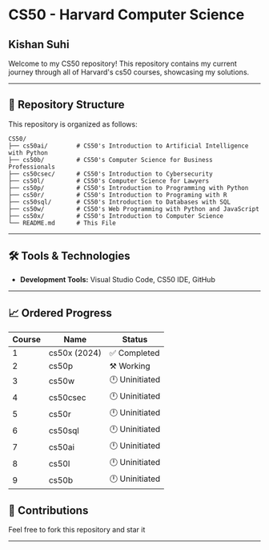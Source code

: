 # CS50 - Harvard Computer Science

## Kishan Suhi
Welcome to my CS50 repository! This repository contains my current journey through all of Harvard's cs50 courses, showcasing my solutions.

---

## 📂 Repository Structure

This repository is organized as follows:

```
CS50/
├── cs50ai/        # CS50's Introduction to Artificial Intelligence with Python
├── cs50b/         # CS50's Computer Science for Business Professionals
├── cs50csec/      # CS50's Introduction to Cybersecurity
├── cs50l/         # CS50's Computer Science for Lawyers
├── cs50p/         # CS50's Introduction to Programming with Python
├── cs50r/         # CS50's Introduction to Programing with R
├── cs50sql/       # CS50's Introduction to Databases with SQL
├── cs50w/         # CS50's Web Programming with Python and JavaScript
├── cs50x/         # CS50's Introduction to Computer Science
└── README.md      # This File
```

---

## 🛠️ Tools & Technologies

- **Development Tools:** Visual Studio Code, CS50 IDE, GitHub

---

## 📈 Ordered Progress

| Course | Name                             | Status        |
|--------|----------------------------------|---------------|
| 1      | cs50x  (2024)                   | ✅ Completed   |
| 2      | cs50p                           | ⚒️ Working     |
| 3      | cs50w                           | 🕛 Uninitiated |
| 4      | cs50csec                        | 🕛 Uninitiated |
| 5      | cs50r                           | 🕛 Uninitiated |
| 6      | cs50sql                         | 🕛 Uninitiated |
| 7      | cs50ai                          | 🕛 Uninitiated |
| 8      | cs50l                           | 🕛 Uninitiated |
| 9      | cs50b                           | 🕛 Uninitiated |



## 🤝 Contributions

Feel free to fork this repository and star it

---


